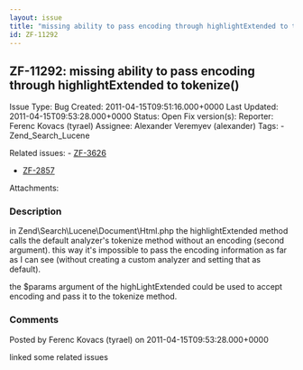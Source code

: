 ```yaml
---
layout: issue
title: "missing ability to pass encoding through highlightExtended to tokenize()"
id: ZF-11292
---
```


ZF-11292: missing ability to pass encoding through highlightExtended to tokenize()
----------------------------------------------------------------------------------

 Issue Type: Bug Created: 2011-04-15T09:51:16.000+0000 Last Updated: 2011-04-15T09:53:28.000+0000 Status: Open Fix version(s): 
 Reporter:  Ferenc Kovacs (tyrael)  Assignee:  Alexander Veremyev (alexander)  Tags: - Zend\_Search\_Lucene
 
 Related issues: - [ZF-3626](/issues/browse/ZF-3626)
- [ZF-2857](/issues/browse/ZF-2857)
 
 Attachments: 
### Description

in Zend\\Search\\Lucene\\Document\\Html.php the highlightExtended method calls the default analyzer's tokenize method without an encoding (second argument). this way it's impossible to pass the encoding information as far as I can see (without creating a custom analyzer and setting that as default).

the $params argument of the highLightExtended could be used to accept encoding and pass it to the tokenize method.

 

 

### Comments

Posted by Ferenc Kovacs (tyrael) on 2011-04-15T09:53:28.000+0000

linked some related issues

 

 